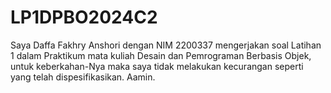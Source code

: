 # LP1DPBO2024C2

Saya Daffa Fakhry Anshori dengan NIM 2200337 mengerjakan soal Latihan 1 dalam Praktikum mata kuliah Desain dan Pemrograman Berbasis Objek, untuk keberkahan-Nya maka saya tidak melakukan kecurangan seperti yang telah dispesifikasikan. Aamin.
